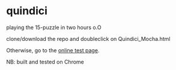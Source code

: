 # quindici
playing the 15-puzzle in two hours  o.O

clone/download the repo and doubleclick on Quindici_Mocha.html

Otherwise, go to the [online test page](http://rawgit.com/Muzietto/quindici/master/Quindici_Mocha.html).

NB: built and tested on Chrome
